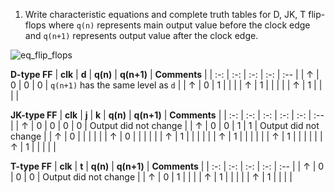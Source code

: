 
1. Write characteristic equations and complete truth tables for D, JK, T flip-flops where `q(n)` represents main output value before the clock edge and `q(n+1)` represents output value after the clock edge.

![eq_flip_flops](https://user-images.githubusercontent.com/124675939/223222516-e68ddc7d-c238-42e6-bef9-f6cca9a511bf.png)

<!--
https://editor.codecogs.com/
\begin{align*}
    q_{n+1}^D =&~D \\
    q_{n+1}^{JK} =& \\
    q_{n+1}^T =& \\
\end{align*}
-->

   **D-type FF**
   | **clk** | **d** | **q(n)** | **q(n+1)** | **Comments** |
   | :-: | :-: | :-: | :-: | :-- |
   | ↑ | 0 | 0 | 0 | `q(n+1)` has the same level as `d` |
   | ↑ | 0 | 1 |  |  |
   | ↑ | 1 |  |  |  |
   | ↑ | 1 |  |  |  |

   **JK-type FF**
   | **clk** | **j** | **k** | **q(n)** | **q(n+1)** | **Comments** |
   | :-: | :-: | :-: | :-: | :-: | :-- |
   | ↑ | 0 | 0 | 0 | 0 | Output did not change |
   | ↑ | 0 | 0 | 1 | 1 | Output did not change |
   | ↑ | 0 |  |  |  |  |
   | ↑ | 0 |  |  |  |  |
   | ↑ | 1 |  |  |  |  |
   | ↑ | 1 |  |  |  |  |
   | ↑ | 1 |  |  |  |  |
   | ↑ | 1 |  |  |  |  |

   **T-type FF**
   | **clk** | **t** | **q(n)** | **q(n+1)** | **Comments** |
   | :-: | :-: | :-: | :-: | :-- |
   | ↑ | 0 | 0 | 0 | Output did not change |
   | ↑ | 0 | 1 |  |  |
   | ↑ | 1 |  |  |  |
   | ↑ | 1 |  |  |  |

<a name="part1"></a>

